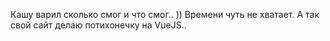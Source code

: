 Кашу варил сколько смог и что смог.. ))
Времени чуть не хватает. А так свой сайт делаю потихонечку на VueJS..